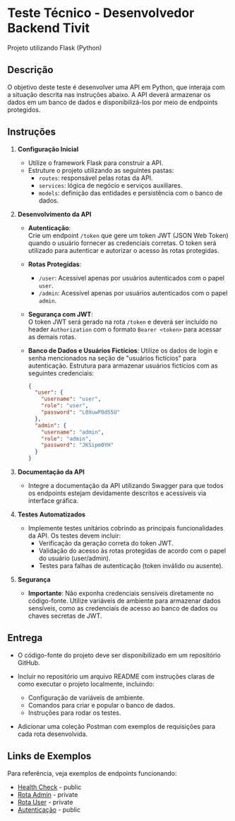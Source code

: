 # Teste Técnico - Desenvolvedor Backend Tivit
Projeto utilizando Flask (Python)

## Descrição
O objetivo deste teste é desenvolver uma API em Python, que interaja com a situação descrita nas instruções abaixo. A API deverá armazenar os dados em um banco de dados e disponibilizá-los por meio de endpoints protegidos.

## Instruções

1. **Configuração Inicial**
   - Utilize o framework Flask para construir a API.
   - Estruture o projeto utilizando as seguintes pastas:
     - `routes`: responsável pelas rotas da API.
     - `services`: lógica de negócio e serviços auxiliares.
     - `models`: definição das entidades e persistência com o banco de dados.

2. **Desenvolvimento da API**

   - **Autenticação**:  
     Crie um endpoint `/token` que gere um token JWT (JSON Web Token) quando o usuário fornecer as credenciais corretas. O token será utilizado para autenticar e autorizar o acesso às rotas protegidas.
   
   - **Rotas Protegidas**:
     - `/user`: Acessível apenas por usuários autenticados com o papel `user`.
     - `/admin`: Acessível apenas por usuários autenticados com o papel `admin`.
   
   - **Segurança com JWT**:  
     O token JWT será gerado na rota `/token` e deverá ser incluído no header `Authorization` com o formato `Bearer <token>` para acessar as demais rotas.

   - **Banco de Dados e Usuários Fictícios**:
   	 Utilize os dados de login e senha mencionados na seção de "usuários fictícios" para autenticação.
     Estrutura para armazenar usuários fictícios com as seguintes credenciais:
     ```json
     {
       "user": {
         "username": "user",
         "role": "user",
         "password": "L0XuwPOdS5U"
       },
       "admin": {
         "username": "admin",
         "role": "admin",
         "password": "JKSipm0YH"
       }
     }
     ```

3. **Documentação da API**
   - Integre a documentação da API utilizando Swagger para que todos os endpoints estejam devidamente descritos e acessíveis via interface gráfica.

4. **Testes Automatizados**
   - Implemente testes unitários cobrindo as principais funcionalidades da API. Os testes devem incluir:
     - Verificação da geração correta do token JWT.
     - Validação do acesso às rotas protegidas de acordo com o papel do usuário (user/admin).
     - Testes para falhas de autenticação (token inválido ou ausente).
   
5. **Segurança**
   - **Importante**: Não exponha credenciais sensíveis diretamente no código-fonte. Utilize variáveis de ambiente para armazenar dados sensíveis, como as credenciais de acesso ao banco de dados ou chaves secretas de JWT.

## Entrega
- O código-fonte do projeto deve ser disponibilizado em um repositório GitHub.
- Incluir no repositório um arquivo README com instruções claras de como executar o projeto localmente, incluindo:
  - Configuração de variáveis de ambiente.
  - Comandos para criar e popular o banco de dados.
  - Instruções para rodar os testes.

- Adicionar uma coleção Postman com exemplos de requisições para cada rota desenvolvida.

## Links de Exemplos
Para referência, veja exemplos de endpoints funcionando:
- [Health Check](https://api-onecloud.multicloud.tivit.com/fake/health) - public
- [Rota Admin](https://api-onecloud.multicloud.tivit.com/fake/admin) - private
- [Rota User](https://api-onecloud.multicloud.tivit.com/fake/user) - private
- [Autenticação](https://api-onecloud.multicloud.tivit.com/fake/token) - public
